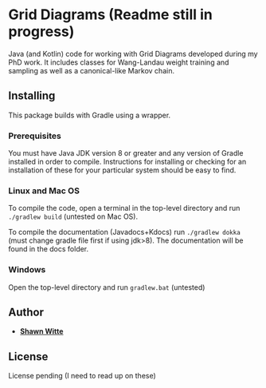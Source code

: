 # Grid Diagrams (Readme still in progress)

Java (and Kotlin) code for working with Grid Diagrams developed during my PhD work. It includes classes for Wang-Landau weight training and sampling as well as a canonical-like Markov chain.

##  Installing

This package builds with Gradle using a wrapper.

### Prerequisites

You must have Java JDK version 8 or greater and any version of Gradle installed in order to compile. Instructions for installing or checking for an installation of these for your particular system should be easy to find. 

### Linux and Mac OS

To compile the code, open a terminal in the top-level directory and run `./gradlew build` (untested on Mac OS).

To compile the documentation (Javadocs+Kdocs) run `./gradlew dokka` (must change gradle file first if using jdk>8). The documentation will be found in the docs folder.

### Windows

Open the top-level directory and run `gradlew.bat` (untested)

## Author

* **[Shawn Witte](https://Minirogue.github.io)**

## License

License pending (I need to read up on these)
